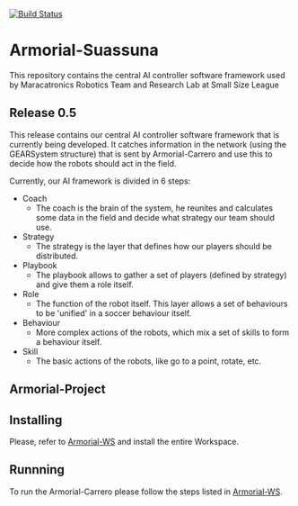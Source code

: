 [![Build Status](https://travis-ci.com/maracatronics/Armorial-Suassuna.svg?branch=dev)](https://travis-ci.com/maracatronics/Armorial-Suassuna)

# Armorial-Suassuna

This repository contains the central AI controller software framework used by Maracatronics Robotics Team and Research Lab at Small Size League


## Release 0.5
This release contains our central AI controller software framework that is currently being developed. It catches information in the network (using the GEARSystem structure) that is sent by Armorial-Carrero and use this to decide how the robots should act in the field.


Currently, our AI framework is divided in 6 steps:

* Coach
	* The coach is the brain of the system, he reunites and calculates some data in the field and decide what strategy our team should use.
* Strategy
	* The strategy is the layer that defines how our players should be distributed.
* Playbook
	* The playbook allows to gather a set of players (defined by strategy) and give them a role itself.
* Role
	* The function of the robot itself. This layer allows a set of behaviours to be 'unified' in a soccer behaviour itself.
* Behaviour
	* More complex actions of the robots, which mix a set of skills to form a behaviour itself.
* Skill
	* The basic actions of the robots, like go to a point, rotate, etc.


## Armorial-Project


## Installing

Please, refer to [Armorial-WS](https://github.com/maracatronics/Armorial-WS) and install the entire Workspace.

## Runnning

To run the Armorial-Carrero please follow the steps listed in [Armorial-WS](https://github.com/maracatronics/Armorial-WS).
